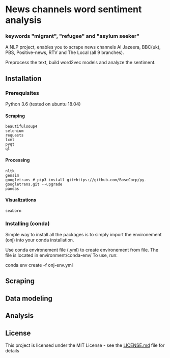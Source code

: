 # News channels word sentiment analysis 
### keywords "migrant", "refugee" and "asylum seeker"

A NLP project, enables you to scrape news channels Al Jazeera, BBC(uk), PBS, Positive-news, RTV and The Local (all 9 branches).

Preprocess the text, build word2vec models and analyze the sentiment.

## Installation 
### Prerequisites
Python 3.6 (tested on ubuntu 18.04)

#### Scraping
```
beautifulsoup4
selenium
requests
lxml
pyqt
qt
```
#### Processing
```
nltk
gensim
googletrans # pip3 install git+https://github.com/BoseCorp/py-googletrans.git --upgrade
pandas
```
#### Visualizations
```
seaborn
```
### Installing (conda)

Simple way to install all the packages is to simply import the environement (onj) into your conda installation.

Use conda environement file (.yml) to create environement from file. The file is located in environment/conda-env/
To use, run:

conda env create -f onj-env.yml


## Scraping


## Data modeling


## Analysis



## License

This project is licensed under the MIT License - see the [LICENSE.md](LICENSE.md) file for details
